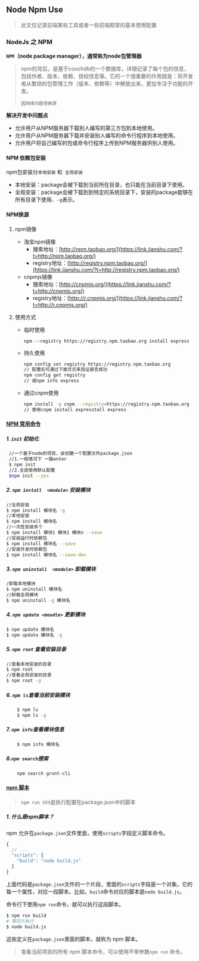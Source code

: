 ## Node Npm Use

> 此文仅记录前端某些工具或者一些前端框架的基本使用配置

### NodeJs 之 NPM

**`NPM`（node package manager），通常称为node包管理器**

> npm的背后，是基于couchdb的一个数据库，详细记录了每个包的信息，包括作者、版本、依赖、授权信息等。它的一个很重要的作用就是：将开发者从繁琐的包管理工作（版本、依赖等）中解放出来，更加专注于功能的开发。
>
> `因网络问题得换源`

**解决开发中问题点**

- 允许用户从NPM服务器下载别人编写的第三方包到本地使用。
- 允许用户从NPM服务器下载并安装别人编写的命令行程序到本地使用。
- 允许用户将自己编写的包或命令行程序上传到NPM服务器供别人使用。

#### NPM 依赖包安装

npm包安装分`本地安装` 和` 全局安装`

- 本地安装：package会被下载到当前所在目录，也只能在当前目录下使用。
- 全局安装：package会被下载到到特定的系统目录下，安装的package能够在所有目录下使用、`-g`表示。

#### NPM换源

1. npm镜像

   - 淘宝npm镜像
     - 搜索地址：[http://npm.taobao.org/](https://link.jianshu.com/?t=http://npm.taobao.org/)
     - registry地址：[http://registry.npm.taobao.org/](https://link.jianshu.com/?t=http://registry.npm.taobao.org/)
   - cnpmjs镜像
     - 搜索地址：[http://cnpmjs.org/](https://link.jianshu.com/?t=http://cnpmjs.org/)
     - registry地址：[http://r.cnpmjs.org/](https://link.jianshu.com/?t=http://r.cnpmjs.org/)

2. 使用方式

   - 临时使用

     `npm --registry https://registry.npm.taobao.org install express`

   - 持久使用

     ```bash
     npm config set registry https://registry.npm.taobao.org
     // 配置后可通过下面方式来验证是否成功
     npm config get registry
     // 或npm info express
     ```

   - 通过cnpm使用
     ```bash
     npm install -g cnpm --registry=https://registry.npm.taobao.org
     // 使用cnpm install expresstall express
     ```

#### [NPM 常用命令](http://www.cnblogs.com/PeunZhang/p/5553574.html#npm-install)

#####  1.  `init` 初始化

   ```bash
    //一个基于node的项目，会创建一个配置文件package.json
    //1.一般情况下 一路enter
    $ npm init
    //2.全部使用默认配置
    $npm init --yes
   ```

#####  2. `npm install  <module>` 安装模块

   ```bash
   //全局安装
   $ npm install 模块名 -g
   //本地安装
   $ npm install 模块名
   //一次性安装多个
   $ npm install 模块1 模块2 模块n --save
   //安装运行时依赖包
   $ npm install 模块名 --save
   //安装开发时依赖包
   $ npm install 模块名 --save-dev
   ```

#####  3. `npm uninstall  <module>` 卸载模块

   ```bash
   /卸载本地模块
   $ npm uninstall 模块名
   //卸载全局模块
   $ npm uninstall -g 模块名
   ```

#####  4. `npm update <moudle>` 更新模块

   ```bash
   $ npm update 模块名
   $ npm update 模块名 -g
   ```

#####  5. `npm root` 查看安装目录

   ```bash
   //查看本地安装的目录
   $ npm root
   //查看全局安装的目录
   $ npm root -g
   ```

##### 6. `npm ls`查看当前安装模块

```bash
	$ npm ls
	$ npm ls -g
```

##### 7. `npm info`查看模块信息

```bash
	$ npm info 模块名
```

##### 8.`npm search`搜索

```bash
	npm search grunt-cli
```

#### [npm 脚本](http://www.ruanyifeng.com/blog/2016/10/npm_scripts.html)

> `npm run XXX`是执行配置在package.json中的脚本

#####  1. 什么是npm脚本？ 

npm 允许在`package.json`文件里面，使用`scripts`字段定义脚本命令。

```javascript
{
  // ...
  "scripts": {
    "build": "node build.js"
  }
}
```

上面代码是`package.json`文件的一个片段，里面的`scripts`字段是一个对象。它的每一个属性，对应一段脚本。比如，`build`命令对应的脚本是`node build.js`。

命令行下使用`npm run`命令，就可以执行这段脚本。

 ```bash
 $ npm run build
 # 等同于执行
 $ node build.js
 ```

这些定义在`package.json`里面的脚本，就称为 npm 脚本。

> 查看当前项目的所有 npm 脚本命令，可以使用不带参数`npm run` 命令。

